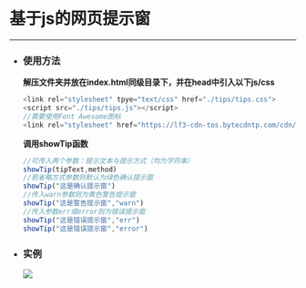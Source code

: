 <!--
 * @Author: kawaii-poi iria1314@qq.com
 * @Date: 2024-01-09 20:18:30
 * @LastEditors: kawaii-poi iria1314@qq.com
 * @LastEditTime: 2024-01-09 20:40:21
 * @FilePath: /Markdown/Readme.md
 * @Description: 这是默认设置,请设置`customMade`, 打开koroFileHeader查看配置 进行设置: https://github.com/OBKoro1/koro1FileHeader/wiki/%E9%85%8D%E7%BD%AE
-->

# 基于js的网页提示窗

 ---
 * ### 使用方法
   **解压文件夹并放在index.html同级目录下，并在head中引入以下js/css**
   ```javascript
   <link rel="stylesheet" tpye="text/css" href="./tips/tips.css">
   <script src="./tips/tips.js"></script>
   //需要使用Font Awesome图标
   <link rel="stylesheet" href="https://lf3-cdn-tos.bytecdntp.com/cdn/expire-1-M/font-awesome/4.7.0/css/font-awesome.min.css">
    ```
    **调用showTip函数**
    ```javascript
    //可传入两个参数：提示文本与提示方式（均为字符串）
    showTip(tipText,method)
    //若省略方式参数则默认为绿色确认提示窗
    showTip("这是确认提示窗")
    //传入warn参数则为黄色警告提示窗
    showTip("这是警告提示窗","warn")
    //传入参数err或error则为错误提示窗
    showTip("这是错误提示窗","err")
    showTip("这是错误提示窗","error")
    ```
* ### 实例
    ![](https://pic.imgdb.cn/item/659d3e8b871b83018a6cc80b.png)